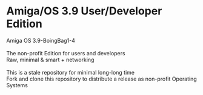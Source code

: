 # Amiga/OS 3.9 User/Developer Edition
Amiga OS 3.9-BoingBag1-4<br>
<br>
The non-profit Edition for users and developers<br>
Raw, minimal & smart + networking<br>
<br>
This is a stale repository for minimal long-long time<br>
Fork and clone this repository to distribute a release as non-profit Operating Systems<br>
<br>
